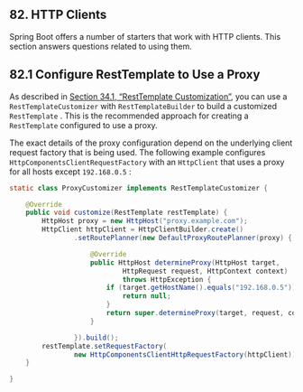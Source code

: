 ## 82. HTTP Clients

Spring Boot offers a number of starters that work with HTTP clients. This section answers questions related to using them.

## 82.1 Configure RestTemplate to Use a Proxy

As described in [Section 34.1, “RestTemplate Customization”](boot-features-resttemplate.html#boot-features-resttemplate-customization), you can use a  `RestTemplateCustomizer`  with  `RestTemplateBuilder`  to build a customized  `RestTemplate` . This is the recommended approach for creating a  `RestTemplate`  configured to use a proxy.

The exact details of the proxy configuration depend on the underlying client request factory that is being used. The following example configures  `HttpComponentsClientRequestFactory`  with an  `HttpClient`  that uses a proxy for all hosts except  `192.168.0.5` :

```java
static class ProxyCustomizer implements RestTemplateCustomizer {

	@Override
	public void customize(RestTemplate restTemplate) {
		HttpHost proxy = new HttpHost("proxy.example.com");
		HttpClient httpClient = HttpClientBuilder.create()
				.setRoutePlanner(new DefaultProxyRoutePlanner(proxy) {

					@Override
					public HttpHost determineProxy(HttpHost target,
							HttpRequest request, HttpContext context)
							throws HttpException {
						if (target.getHostName().equals("192.168.0.5")) {
							return null;
						}
						return super.determineProxy(target, request, context);
					}

				}).build();
		restTemplate.setRequestFactory(
				new HttpComponentsClientHttpRequestFactory(httpClient));
	}

}
```

